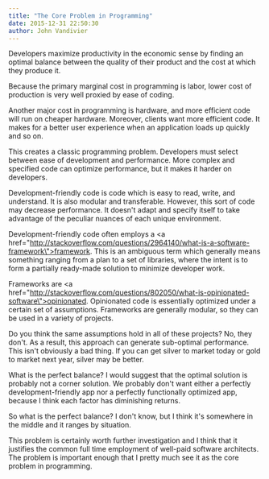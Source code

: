 ```yaml
---
title: "The Core Problem in Programming"
date: 2015-12-31 22:50:30
author: John Vandivier
---
```




Developers maximize productivity in the economic sense by finding an optimal balance between the quality of their product and the cost at which they produce it.

Because the primary marginal cost in programming is labor, lower cost of production is very well proxied by ease of coding.

Another major cost in programming is hardware, and more efficient code will run on cheaper hardware. Moreover, clients want more efficient code. It makes for a better user experience when an application loads up quickly and so on.

This creates a classic programming problem. Developers must select between ease of development and performance. More complex and specified code can optimize performance, but it makes it harder on developers.

Development-friendly code is code which is easy to read, write, and understand. It is also modular and transferable. However, this sort of code may decrease performance. It doesn't adapt and specify itself to take advantage of the peculiar nuances of each unique environment.

Development-friendly code often employs a <a href=\"http://stackoverflow.com/questions/2964140/what-is-a-software-framework\">framework</a>. This is an ambiguous term which generally means something ranging from a plan to a set of libraries, where the intent is to form a partially ready-made solution to minimize developer work.

Frameworks are <a href=\"http://stackoverflow.com/questions/802050/what-is-opinionated-software\">opinionated</a>. Opinionated code is essentially optimized under a certain set of assumptions. Frameworks are generally modular, so they can be used in a variety of projects.

Do you think the same assumptions hold in all of these projects? No, they don't. As a result, this approach can generate sub-optimal performance. This isn't obviously a bad thing. If you can get silver to market today or gold to market next year, silver may be better.

What is the perfect balance? I would suggest that the optimal solution is probably not a corner solution. We probably don't want either a perfectly development-friendly app nor a perfectly functionally optimized app, because I think each factor has diminishing returns.

So what is the perfect balance? I don't know, but I think it's somewhere in the middle and it ranges by situation.

This problem is certainly worth further investigation and I think that it justifies the common full time employment of well-paid software architects. The problem is important enough that I pretty much see it as the core problem in programming.